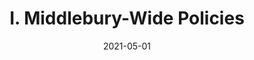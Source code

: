 ---
slug: "/pages/iv.-policies-for-the-institute/a.-academic-policies/a.4.-change-of-academic-program"
date: "2021-05-01"
title: "I. Middlebury-Wide Policies"
---
